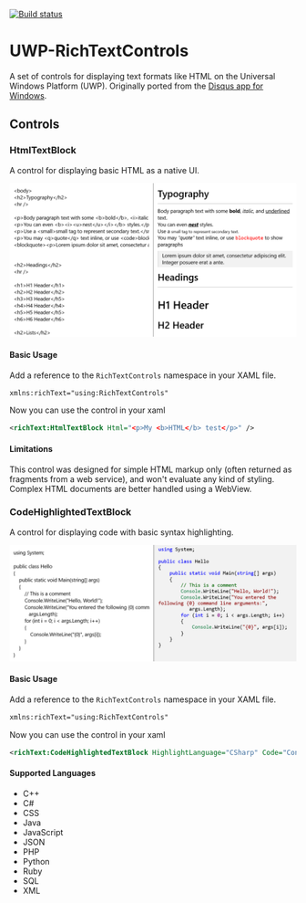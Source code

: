 [![Build status](https://ci.appveyor.com/api/projects/status/u8m0ml7sxhiu35sv?svg=true)](https://ci.appveyor.com/project/ryanvalentin/uwp-richtextcontrols)

# UWP-RichTextControls

A set of controls for displaying text formats like HTML on the Universal Windows Platform (UWP). Originally ported from the [Disqus app for Windows](https://www.microsoft.com/store/p/disqus/9wzdncrdgctr).

## Controls

### HtmlTextBlock

A control for displaying basic HTML as a native UI.

![HtmlTextBlock screenshot](/screenshots/HtmlTextBlock.png)

#### Basic Usage

Add a reference to the `RichTextControls` namespace in your XAML file.
```xml
xmlns:richText="using:RichTextControls"
```

Now you can use the control in your xaml
```xml
<richText:HtmlTextBlock Html="<p>My <b>HTML</b> test</p>" />
```

#### Limitations

This control was designed for simple HTML markup only (often returned as fragments from a web service), and won't evaluate any kind of styling. Complex HTML documents are better handled using a WebView.

### CodeHighlightedTextBlock

A control for displaying code with basic syntax highlighting.

![CodeHighlightedTextBlock screenshot](/screenshots/CodeHighlightedTextBlock.png)

#### Basic Usage
Add a reference to the `RichTextControls` namespace in your XAML file.
```xml
xmlns:richText="using:RichTextControls"
```

Now you can use the control in your xaml
```xml
<richText:CodeHighlightedTextBlock HighlightLanguage="CSharp" Code="Console.WriteLine(999);"  />
```

#### Supported Languages

- C++
- C#
- CSS
- Java
- JavaScript
- JSON
- PHP
- Python
- Ruby
- SQL
- XML
